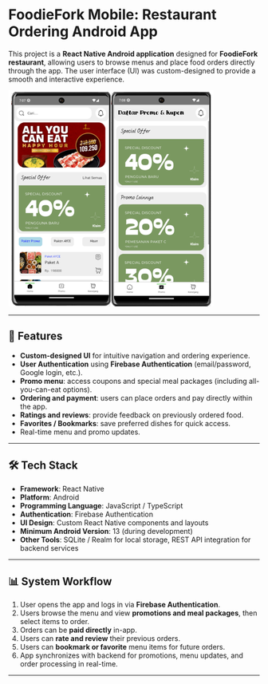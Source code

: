 # FoodieFork Mobile: Restaurant Ordering Android App

This project is a **React Native Android application** designed for **FoodieFork restaurant**, allowing users to browse menus and place food orders directly through the app. The user interface (UI) was custom-designed to provide a smooth and interactive experience.

![Landing Page](assets/pictures/LP.png)

---

## 🚀 Features
- **Custom-designed UI** for intuitive navigation and ordering experience.  
- **User Authentication** using **Firebase Authentication** (email/password, Google login, etc.).  
- **Promo menu**: access coupons and special meal packages (including all-you-can-eat options).  
- **Ordering and payment**: users can place orders and pay directly within the app.  
- **Ratings and reviews**: provide feedback on previously ordered food.  
- **Favorites / Bookmarks**: save preferred dishes for quick access.  
- Real-time menu and promo updates.  

---

## 🛠️ Tech Stack
- **Framework**: React Native  
- **Platform**: Android  
- **Programming Language**: JavaScript / TypeScript  
- **Authentication**: Firebase Authentication  
- **UI Design**: Custom React Native components and layouts  
- **Minimum Android Version**: 13 (during development)  
- **Other Tools**: SQLite / Realm for local storage, REST API integration for backend services  

---

## 📊 System Workflow
1. User opens the app and logs in via **Firebase Authentication**.  
2. Users browse the menu and view **promotions and meal packages**, then select items to order.  
3. Orders can be **paid directly** in-app.  
4. Users can **rate and review** their previous orders.  
5. Users can **bookmark or favorite** menu items for future orders.  
6. App synchronizes with backend for promotions, menu updates, and order processing in real-time.  

---
